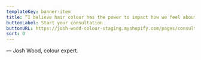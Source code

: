 ```yaml
---
templateKey: banner-item
title: “I believe hair colour has the power to impact how we feel about ourselves and present ourselves to the world - it’s part of our wellbeing. It’s goes beyond a good hair day! I want to share my knowledge on how you can achieve this yourself, at home”
buttonLabel: Start your consultation
buttonURL: https://josh-wood-colour-staging.myshopify.com/pages/consultation
sort: 0
---
```

— Josh Wood, colour expert.